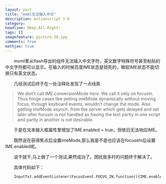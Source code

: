 ```yaml
---
layout: post
title: "mxml无法输入中文"
description: Actionscript 3.0
category: 
headline: Okey,All Right!
tags: []
imagefeature: picture-38.jpg
comments: true
mathjax: true
---
```




　　mxml里从flash导出的组件无法输入中文字符，英文数字特殊符号甚至粘贴的中文字符都可以显示。在输入的时候百度IME状态是锁死的，微软IME状态不能切换只有英文状态。



　　几经测试后终于在一处注释处发现了一点线索.


> We don't call IME.conversionMode here. We call it only on focusIn.
> Thus fringe cases like setting imeMode dynamically without moving
> focus, through keyboard events, wouldn't change the mode. Also getting
> imeMode asynch. from the server which gets delayed and set later after
> focusIn is not handled as having the text partly in one script and
> partly in another is not desirable.



　　于是在文本输入框属性里增加了IME.enabled = true，但依旧无法响应IME。




　　既然说在获得焦点后设置imeMode,那么我是不是也应该在focuseIn后设置IME.enabled呢。



　　说干就干,马上做了一个测试,果然成功了。困扰我多时的问题终于解决了。



　　具体代码如下：




~~~ html
    InputTxt.addEventListener(FocusEvent.FOCUS_IN,function(){IME.enabled = true;});

~~~


